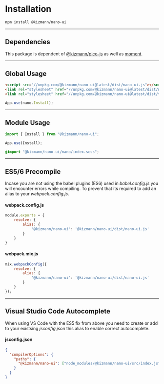 # Installation

```bash
npm install @kizmann/nano-ui
```

<hr>

## Dependencies

This package is dependent of [@kizmann/pico-js](https://github.com/vankizmann/pico-js) as well as [moment](https://github.com/moment/moment).

<hr>

## Global Usage

```html
<script src="//unpkg.com/@kizmann/nano-ui@latest/dist/nano-ui.js"></script>
<link rel="stylesheet" href="//unpkg.com/@kizmann/nano-ui@latest/dist/nano-ui.css">
<link rel="stylesheet" href="//unpkg.com/@kizmann/nano-ui@latest/dist/themes/light.css">
```

```js
App.use(nano.Install);
```

<hr>

## Module Usage
```js
import { Install } from "@kizmann/nano-ui";
```

```js
App.use(Install);
```

```scss
@import "@kizmann/nano-ui/nano/index.scss";
```

<hr>

## ES5/6 Precompile

Incase you are not using the babel plugins (ES6) used in *babel.config.js* you will encounter errors while compiling. To prevent that its required to add an alias to your *webpack.config.js*.

#### webpack.config.js
```js
module.exports = {
    resolve: {
        alias: {
            '@kizmann/nano-ui': '@kizmann/nano-ui/dist/nano-ui.js'
        }
    }
}
```

#### webpack.mix.js
```js
mix.webpackConfig({
    resolve: {
        alias: {
            '@kizmann/nano-ui': '@kizmann/nano-ui/dist/nano-ui.js'
        }
    }
});
```

<hr>

## Visual Studio Code Autocomplete

When using VS Code with the ES5 fix from above you need to create or add to your existsing *jsconfig.json* this alias to enable correct autocomplete.

#### jsconfig.json
```json
{
  "compilerOptions": {
    "paths": {
      "@kizmann/nano-ui": ["node_modules/@kizmann/nano-ui/src/index.js"]
    }
  }
}
```
